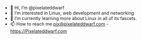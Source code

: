 - 👋 Hi, I’m @pixelateddwarf
- 👀 I’m interested in Linux, web development and networking
- 🌱 I’m currently learning more about Linux in all of its fascets.
- 📫 How to reach me pix@pixelateddwarf.com - https://Pixelateddwarf.com

<!---
pixelateddwarf/pixelateddwarf is a ✨ special ✨ repository because its `README.md` (this file) appears on your GitHub profile.
You can click the Preview link to take a look at your changes.
--->
